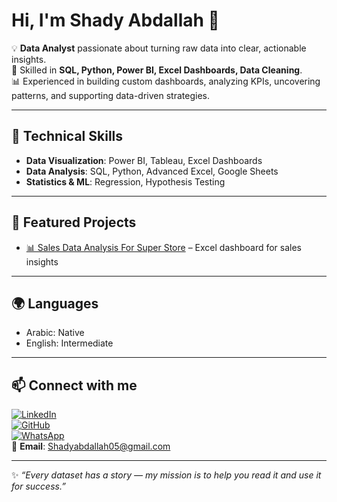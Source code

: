 # Hi, I'm Shady Abdallah 👋  

💡 **Data Analyst** passionate about turning raw data into clear, actionable insights.  
🎯 Skilled in **SQL, Python, Power BI, Excel Dashboards, Data Cleaning**.  
📊 Experienced in building custom dashboards, analyzing KPIs, uncovering patterns, and supporting data-driven strategies.  

---

## 🔧 Technical Skills
- **Data Visualization**: Power BI, Tableau, Excel Dashboards  
- **Data Analysis**: SQL, Python, Advanced Excel, Google Sheets  
- **Statistics & ML**: Regression, Hypothesis Testing

---

## 📂 Featured Projects
- [📊 Sales Data Analysis For Super Store](https://github.com/shady-abdallah/sales-analysis) – Excel dashboard for sales insights  

---

## 🌍 Languages
- Arabic: Native  
- English: Intermediate  

---

## 📫 Connect with me
[![LinkedIn](https://img.shields.io/badge/LinkedIn-Profile-blue)](https://www.linkedin.com/in/shady-abdallah-658425297)  
[![GitHub](https://img.shields.io/badge/GitHub-Portfolio-black)](https://github.com/shady-abdallah)  
[![WhatsApp](https://img.shields.io/badge/WhatsApp-Chat-green)](https://wa.me/+201227273603)  
📧 **Email**: Shadyabdallah05@gmail.com  

---

✨ *“Every dataset has a story — my mission is to help you read it and use it for success.”*
